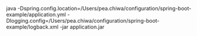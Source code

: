 java -Dspring.config.location=/Users/pea.chiwa/configuration/spring-boot-example/application.yml -Dlogging.config=/Users/pea.chiwa/configuration/spring-boot-example/logback.xml -jar application.jar